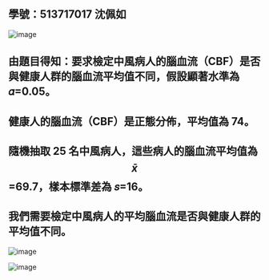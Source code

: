 ## 學號：513717017 沈佩如

![image](https://github.com/user-attachments/assets/43b056ad-d3ff-4be4-875b-3e289e47e099)

## 由題目得知：要求檢定中風病人的腦血流（CBF）是否與健康人群的腦血流平均值不同，假設顯著水準為 𝛼=0.05。

## 健康人的腦血流（CBF）是正態分佈，平均值為 74。

## 隨機抽取 25 名中風病人，這些病人的腦血流平均值為 $$\bar{x}$$ =69.7，樣本標準差為 𝑠=16。

## 我們需要檢定中風病人的平均腦血流是否與健康人群的平均值不同。

![image](https://github.com/user-attachments/assets/3d3cc696-01ad-4ed3-9cf5-bb5a2f603a62)

![image](https://github.com/user-attachments/assets/923c1ba7-8f28-457d-837b-2026213a7b35)
